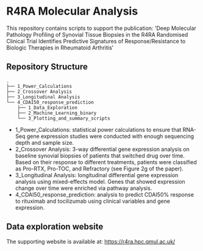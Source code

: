 # R4RA Molecular Analysis

This repository contains scripts to support the publication: 'Deep Molecular Pathology Profiling of Synovial Tissue Biopsies in the R4RA Randomised Clinical Trial Identifies Predictive Signatures of Response/Resistance to Biologic Therapies in Rheumatoid Arthritis'


## Repository Structure


```
.
├── 1_Power_Calculations
├── 2_Crossover Analysis
├── 3_Longitudinal Analysis
└── 4_CDAI50_response_prediction
    ├── 1_Data_Exploration
    ├── 2_Machine_Learning_binary
    └── 3_Plotting_and_summary_scripts
```

- 1_Power_Calculations: statistical power calculations to ensure that RNA-Seq gene expression studies were conducted with enough sequencing depth and sample size. 
- 2_Crossover Analysis: 3-way differential gene expression analysis on baseline synovial biopsies of patients that switched drug over time. Based on their response to different treatments, patients were classified as Pro-RTX, Pro-TOC, and Refractory (see Figure 2g of the paper).
- 3_Longitudinal Analysis: longitudinal differential gene expression analysis using mixed-effects model. Genes that showed expression change over time were enriched via pathway analysis. 
- 4_CDAI50_response_prediction: analysis to predict CDAI50% response to rituximab and tocilizumab using clinical variables and gene expression.
  
  
## Data exploration website

The supporting website is available at: https://r4ra.hpc.qmul.ac.uk/
